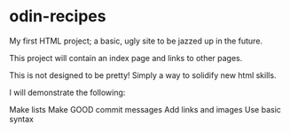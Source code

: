 # odin-recipes
My first HTML project; a basic, ugly site to be jazzed up in the future.

This project will contain an index page and links to other pages.

This is not designed to be pretty! Simply a way to solidify new html skills.

I will demonstrate the following:

Make lists
Make GOOD commit messages
Add links and images
Use basic syntax
